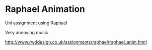 Raphael Animation
=================

Uni assignment using Raphael

Very annoying music

http://www.rwddesign.co.uk/assignments/raphael/raphael_anim.html
